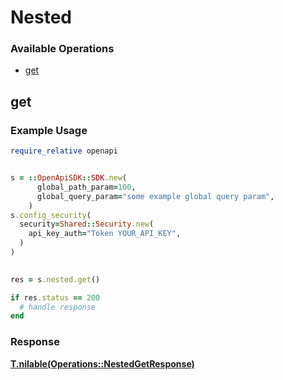 # Nested


### Available Operations

* [get](#get)

## get

### Example Usage

```ruby
require_relative openapi


s = ::OpenApiSDK::SDK.new(
      global_path_param=100,
      global_query_param="some example global query param",
    )
s.config_security(
  security=Shared::Security.new(
    api_key_auth="Token YOUR_API_KEY",
  )
)

    
res = s.nested.get()

if res.status == 200
  # handle response
end

```


### Response

**[T.nilable(Operations::NestedGetResponse)](../../models/operations/nestedgetresponse.md)**

